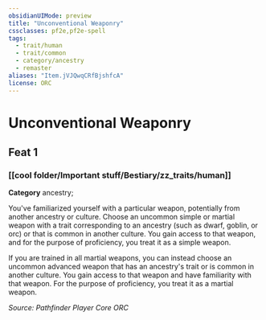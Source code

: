 ```yaml
---
obsidianUIMode: preview
title: "Unconventional Weaponry"
cssclasses: pf2e,pf2e-spell
tags:
  - trait/human
  - trait/common
  - category/ancestry
  - remaster
aliases: "Item.jVJQwqCRfBjshfcA"
license: ORC
---
```

# Unconventional Weaponry
## Feat 1
### [[cool folder/Important stuff/Bestiary/zz_traits/human]]

**Category** ancestry; 




You've familiarized yourself with a particular weapon, potentially from another ancestry or culture. Choose an uncommon simple or martial weapon with a trait corresponding to an ancestry (such as dwarf, goblin, or orc) or that is common in another culture. You gain access to that weapon, and for the purpose of proficiency, you treat it as a simple weapon.

If you are trained in all martial weapons, you can instead choose an uncommon advanced weapon that has an ancestry's trait or is common in another culture. You gain access to that weapon and have familiarity with that weapon. For the purpose of proficiency, you treat it as a martial weapon.

*Source: Pathfinder Player Core*
*ORC*